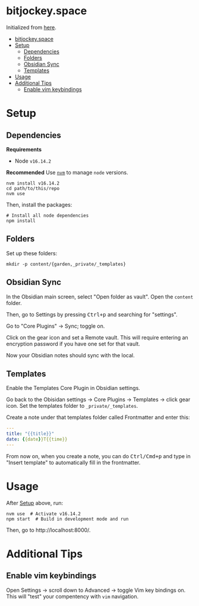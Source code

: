 # bitjockey.space

Initialized from [here](https://dev.to/bathrobe/creating-a-diy-digital-garden-with-obsidian-and-gatsby-378e).

- [bitjockey.space](#bitjockeyspace)
- [Setup](#setup)
  - [Dependencies](#dependencies)
  - [Folders](#folders)
  - [Obsidian Sync](#obsidian-sync)
  - [Templates](#templates)
- [Usage](#usage)
- [Additional Tips](#additional-tips)
  - [Enable vim keybindings](#enable-vim-keybindings)

# Setup

## Dependencies

**Requirements**
- Node `v16.14.2`

**Recommended** Use [`nvm`](https://github.com/nvm-sh/nvm) to manage `node` versions.

```shell
nvm install v16.14.2
cd path/to/this/repo
nvm use
```

Then, install the packages:

```shell
# Install all node dependencies
npm install
```

## Folders

Set up these folders:

```shell
mkdir -p content/{garden,_private/_templates}
```

## Obsidian Sync

In the Obsidian main screen, select "Open folder as vault". Open the `content` folder.

Then, go to Settings by pressing <kbd>Ctrl+p</kbd> and searching for "settings".

Go to "Core Plugins" -> Sync; toggle on.

Click on the gear icon and set a Remote vault. This will require entering an encryption password if you have one set for that vault.

Now your Obsidian notes should sync with the local.

## Templates

Enable the Templates Core Plugin in Obsidian settings.

Go back to the Obisidan settings -> Core Plugins -> Templates -> click gear icon. Set the templates folder to `_private/_templates`.

Create a note under that templates folder called Frontmatter and enter this:

```yaml
---
title: "{{title}}"
date: {{date}}T{{time}}
---
```

From now on, when you create a note, you can do <kbd>Ctrl/Cmd+p</kbd> and type in "Insert template" to automatically fill in the frontmatter.

# Usage

After [Setup](#setup) above, run:

```shell
nvm use  # Activate v16.14.2
npm start  # Build in development mode and run
```

Then, go to http://localhost:8000/.

# Additional Tips

## Enable vim keybindings

Open Settings -> scroll down to Advanced -> toggle Vim key bindings on. This will "test" your compentency with `vim` navigation.
